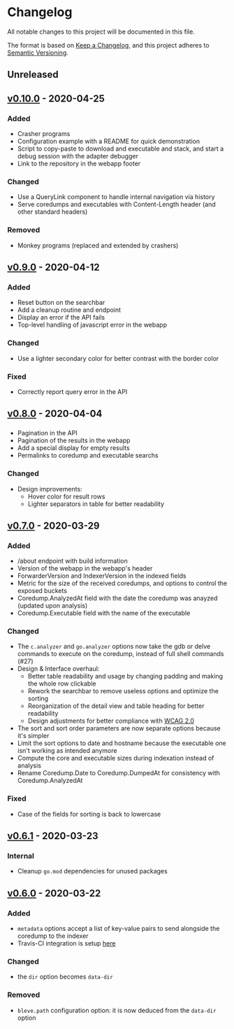 # Changelog
All notable changes to this project will be documented in this file.

The format is based on [Keep a Changelog](https://keepachangelog.com/en/1.0.0/),
and this project adheres to [Semantic Versioning](https://semver.org/spec/v2.0.0.html).

## Unreleased

## [v0.10.0](https://github.com/elwinar/rcoredump/releases/tag/v0.10.0) - 2020-04-25
### Added
- Crasher programs
- Configuration example with a README for quick demonstration
- Script to copy-paste to download and executable and stack, and start a debug session with the adapter debugger
- Link to the repository in the webapp footer
### Changed
- Use a QueryLink component to handle internal navigation via history
- Serve coredumps and executables with Content-Length header (and other standard headers)
### Removed
- Monkey programs (replaced and extended by crashers)

## [v0.9.0](https://github.com/elwinar/rcoredump/releases/tag/v0.9.0) - 2020-04-12
### Added
- Reset button on the searchbar
- Add a cleanup routine and endpoint
- Display an error if the API fails
- Top-level handling of javascript error in the webapp
### Changed
- Use a lighter secondary color for better contrast with the border color
### Fixed
- Correctly report query error in the API

## [v0.8.0](https://github.com/elwinar/rcoredump/releases/tag/v0.8.0) - 2020-04-04
###
- Pagination in the API
- Pagination of the results in the webapp
- Add a special display for empty results
- Permalinks to coredump and executable searchs
### Changed
- Design improvements:
	- Hover color for result rows
	- Lighter separators in table for better readability

## [v0.7.0](https://github.com/elwinar/rcoredump/releases/tag/v0.7.0) - 2020-03-29
### Added
- /about endpoint with build information
- Version of the webapp in the webapp's header
- ForwarderVersion and IndexerVersion in the indexed fields
- Metric for the size of the received coredumps, and options to control the exposed buckets
- Coredump.AnalyzedAt field with the date the coredump was anayzed (updated upon analysis)
- Coredump.Executable field with the name of the executable
### Changed
- The `c.analyzer` and `go.analyzer` options now take the gdb or delve commands to execute on the coredump, instead of full shell commands (#27)
- Design & Interface overhaul:
	- Better table readability and usage by changing padding and making the whole row clickable
	- Rework the searchbar to remove useless options and optimize the sorting
	- Reorganization of the detail view and table heading for better readability
	- Design adjustments for better compliance with [WCAG 2.0](https://www.w3.org/TR/WCAG20/)
- The sort and sort order parameters are now separate options because it's simpler
- Limit the sort options to date and hostname because the executable one isn't working as intended anymore
- Compute the core and executable sizes during indexation instead of analysis
- Rename Coredump.Date to Coredump.DumpedAt for consistency with Coredump.AnalyzedAt
### Fixed
- Case of the fields for sorting is back to lowercase

## [v0.6.1](https://github.com/elwinar/rcoredump/releases/tag/v0.6.1) - 2020-03-23
### Internal
- Cleanup `go.mod` dependencies for unused packages

## [v0.6.0](https://github.com/elwinar/rcoredump/releases/tag/v0.6.0) - 2020-03-22
### Added
- `metadata` options accept a list of key-value pairs to send alongside the coredump to the indexer
- Travis-CI integration is setup [here](https://travis-ci.org/github/elwinar/rcoredump)
### Changed
- the `dir` option becomes `data-dir`
### Removed
- `bleve.path` configuration option: it is now deduced from the `data-dir` option
